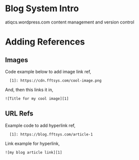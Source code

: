# Blog System Intro
atiqcs.wordpress.com content management and version control

# Adding References
## Images
Code example below to add image link ref,

      [1]: https://cdn.fftsys.com/cool-image.png

And, then this links it in,

    ![Title for my cool image][1]

## URL Refs
Example code to add hyperlink ref,

      [1]: https://blog.fftsys.com/article-1

Link example for hyperlink,

    ![my blog article link][1]